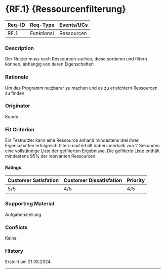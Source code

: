 # {RF.1} {Ressourcenfilterung}

| Req-ID | Req-Type | Events/UCs |
|--------|----------|------------|
| RF.1   |Funktional|Ressourcen  |

### Description
Der Nutzer muss nach Ressourcen suchen, diese sortieren und filtern können, abhängig von deren Eigenschaften.

### Rationale
Um das Programm nutzbarer zu machen und es zu erleichtern Ressourcen zu finden.

### Originator
Kunde

### Fit Criterion
Ein Testnutzer kann eine Ressource anhand mindestens drei ihrer Eigenschaften erfolgreich filtern und erhält dabei innerhalb von 2 Sekunden eine vollständige Liste der gefilterten Ergebnisse. Die gefilterte Liste enthält mindestens 95% der relevanten Ressourcen.

#### Ratings
| Customer Satisfation | Customer Dissatisfation | Priority |
|----------------------|-------------------------|----------|
| 5/5                  | 4/5                     | 4/5      |

### Supporting Material
Aufgabenstellung

### Conflicts
Keine

### History
Erstellt am 21.08.2024

---